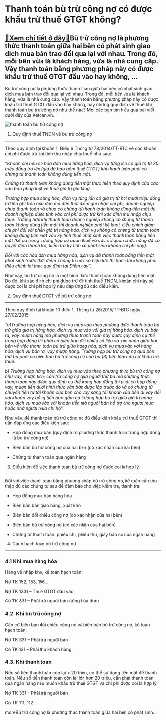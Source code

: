 Thanh toán bù trừ công nợ có được khấu trừ thuế GTGT không?
===========================================================

[:gift:Xem chi tiết ở đây:gift:](https://hddtvn.com/thanh-toan-bu-tru-cong-no-co-duoc-khau-tru-thue-gtgt-khong/)Bù trừ công nợ là phương thức thanh toán giữa hai bên có phát sinh giao dịch mua bán trao đổi qua lại với nhau. Trong đó, mỗi bên vừa là khách hàng, vừa là nhà cung cấp. Vậy thanh toán bằng phương pháp này có được khấu trừ thuế GTGT đầu vào hay không, …
-------------------------------------------------------------------------------------------------------------------------------------------------------------------------------------------------------------------------------------------------------------

Bù trừ công nợ là phương thức thanh toán giữa hai bên có phát sinh giao dịch mua bán trao đổi qua lại với nhau. Trong đó, mỗi bên vừa là khách hàng, vừa là nhà cung cấp. Vậy thanh toán bằng phương pháp này có được khấu trừ thuế GTGT đầu vào hay không, hay những quy định về thuế khi thanh toán bù trừ công nợ như thế nào? Mời các bạn tìm hiểu qua bài viết dưới đây của Ketoan.vn.


![thanh toán bù trừ công nợ](https://hddtvn.com/wp-content/uploads/2021/01/bù-trừ-công-nợ.png)


1. Quy định thuế TNDN về bù trừ công nợ
---------------------------------------


Theo quy định tại khoản 1, Điều 6 Thông tư 78/2014/TT-BTC về các khoản chi phí được trừ khi tính thu nhập chịu thuế như sau:


*“Khoản chi nếu có hóa đơn mua hàng hóa, dịch vụ từng lần có giá trị từ 20 triệu đồng trở lên (giá đã bao gồm thuế GTGT) khi thanh toán phải có chứng từ thanh toán không dùng tiền mặt.*


*Chứng từ thanh toán không dùng tiền mặt thực hiện theo quy định của các văn bản pháp luật về thuế giá trị gia tăng.*


*Trường hợp mua hàng hóa, dịch vụ từng lần có giá trị từ hai mươi triệu đồng trở lên ghi trên hóa đơn mà đến thời điểm ghi nhận chi phí, doanh nghiệp chưa thanh toán và chưa có chứng từ thanh toán không dùng tiền mặt thì doanh nghiệp được tính vào chi phí được trừ khi xác định thu nhập chịu thuế. Trường hợp khi thanh toán doanh nghiệp không có chứng từ thanh toán không dùng tiền mặt thì doanh nghiệp phải kê khai, điều chỉnh giảm chi phí đối với phần giá trị hàng hóa, dịch vụ không có chứng từ thanh toán không dùng tiền mặt vào kỳ tính thuế phát sinh việc thanh toán bằng tiền mặt (kể cả trong trường hợp cơ quan thuế và các cơ quan chức năng đã có quyết định thanh tra, kiểm tra kỳ tính có phát sinh khoản chi phí này).*


*Đối với các hóa đơn mua hàng hóa, dịch vụ đã thanh toán bằng tiền mặt phát sinh trước thời điểm Thông tư này có hiệu lực thi hành thì không phải điều chỉnh lại theo quy định tại Điểm này”.*


Như vậy, bù trừ công nợ là một hình thức thanh toán không dùng tiền mặt. Do đó, khi xác định chi phí được trừ để tính thuế TNDN, khoản chi này sẽ được coi là chi phí hợp lý nếu đáp ứng đủ các điều kiện.


2. Quy định thuế GTGT về bù trừ công nợ
---------------------------------------


Theo quy định tại khoản 10 điều 1, Thông tư 26/2015/TT-BTC ngày 27/02/2015:


*“a)Trường hợp hàng hóa, dịch vụ mua vào theo phương thức thanh toán bù trừ giữa giá trị hàng hóa, dịch vụ mua vào với giá trị hàng hóa, dịch vụ bán ra, vay mượn hàng mà phương thức thanh toán này được quy định cụ thể trong hợp đồng thì phải có biên bản đối chiếu số liệu và xác nhận giữa hai bên về việc thanh toán bù trừ giữa hàng hóa, dịch vụ mua vào với hàng hóa, dịch vụ bán ra, vay mượn hàng. Trường hợp bù trừ công nợ qua bên thứ ba phải có biên bản bù trừ công nợ của ba (3) bên làm căn cứ khấu trừ thuế.*


*b) Trường hợp hàng hóa, dịch vụ mua vào theo phương thức bù trừ công nợ như vay, mượn tiền; cấn trừ công nợ qua người thứ ba mà phương thức thanh toán này được quy định cụ thể trong hợp đồng thì phải có hợp đồng vay, mượn tiền dưới hình thức văn bản được lập trước đó và có chứng từ chuyển tiền từ tài khoản của bên cho vay sang tài khoản của bên đi vay đối với khoản vay bằng tiền bao gồm cả trường hợp bù trừ giữa giá trị hàng hóa, dịch vụ mua vào với khoản tiền mà người bán hỗ trợ cho người mua hoặc nhờ người mua chi hộ”.*


Như vậy, để thanh toán bù trừ công nợ đủ điều kiện khấu trừ thuế GTGT thì cần đáp ứng các điều kiện sau:




* Hợp đồng mua bán (quy định rõ phương thức thanh toán trong hợp đồng là bù trừ công nợ)

* Biên bản bù trừ công nợ của hai bên (có xác nhận của hai bên)

* Chứng từ thanh toán qua ngân hàng



3. Điều kiện để việc thanh toán bù trừ công nợ được coi là hợp lý
-----------------------------------------------------------------


Đối với việc thanh toán bằng phương pháp bù trừ công nợ, kế toán cần thu thập đủ các chứng từ sau để đảm bảo cho việc kiểm tra, thanh tra:




* Hợp đồng mua bán hàng hóa

* Biên bản bàn giao hàng, xuất kho

* Biên bản đối chiếu công nợ (có xác nhận của hai bên)

* Biên bản bù trừ công nợ (có xác nhận của hai bên)

* Chứng từ thanh toán: phiếu chi, phiếu thu, giấy báo có của ngân hàng



4. Cách hạch toán bù trừ công nợ
--------------------------------


### 4.1 Khi mua hàng hóa


Hàng về nhập kho, kế toán hạch toán:


Nợ TK 152, 153, 156…


Nợ TK 1331 – Thuế GTGT đầu vào


Có TK 331 – Phải trả người bán (tổng hóa đơn)


### 4.2. Khi bù trừ công nợ


Căn cứ biên bản đối chiếu công nợ và biên bản bù trừ công nợ, kế toán hạch toán:


Nợ TK 331 – Phải trả người bán


Có TK 131 – Phải thu khách hàng


### 4.3. Khi thanh toán


Nếu số tiền thanh toán còn lại < 20 triệu, có thể sử dụng tiền mặt để thanh toán. Nếu số tiền thanh toán còn lại lớn hơn 20 triệu, cần phải thanh toán qua ngân hàng nếu muốn khấu trừ thuế GTGT và chi phí được coi là hợp lý.


Nợ TK 331 – Phải trả người bán


Có TK 111, 112…



moreBù trừ công nợ là phương thức thanh toán giữa hai bên có phát sinh…

